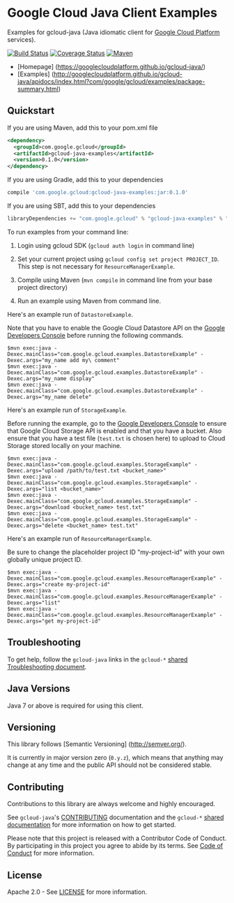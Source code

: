 Google Cloud Java Client Examples
=================================

Examples for gcloud-java (Java idiomatic client for [Google Cloud Platform][cloud-platform] services).

[![Build Status](https://travis-ci.org/GoogleCloudPlatform/gcloud-java.svg?branch=master)](https://travis-ci.org/GoogleCloudPlatform/gcloud-java)
[![Coverage Status](https://coveralls.io/repos/GoogleCloudPlatform/gcloud-java/badge.svg?branch=master)](https://coveralls.io/r/GoogleCloudPlatform/gcloud-java?branch=master)
[![Maven](https://img.shields.io/maven-central/v/com.google.gcloud/gcloud-java-examples.svg)]( https://img.shields.io/maven-central/v/com.google.gcloud/gcloud-java-examples.svg)

-  [Homepage] (https://googlecloudplatform.github.io/gcloud-java/)
-  [Examples] (http://googlecloudplatform.github.io/gcloud-java/apidocs/index.html?com/google/gcloud/examples/package-summary.html)

Quickstart
----------
If you are using Maven, add this to your pom.xml file
```xml
<dependency>
  <groupId>com.google.gcloud</groupId>
  <artifactId>gcloud-java-examples</artifactId>
  <version>0.1.0</version>
</dependency>
```
If you are using Gradle, add this to your dependencies
```Groovy
compile 'com.google.gcloud:gcloud-java-examples:jar:0.1.0'
```
If you are using SBT, add this to your dependencies
```Scala
libraryDependencies += "com.google.gcloud" % "gcloud-java-examples" % "0.1.0"
```

To run examples from your command line:

1. Login using gcloud SDK (`gcloud auth login` in command line)

2. Set your current project using `gcloud config set project PROJECT_ID`. This step is not necessary for `ResourceManagerExample`.

3. Compile using Maven (`mvn compile` in command line from your base project directory)

4. Run an example using Maven from command line.

  Here's an example run of `DatastoreExample`.
  
  Note that you have to enable the Google Cloud Datastore API on the [Google Developers Console][developers-console] before running the following commands.
  ```
  $mvn exec:java -Dexec.mainClass="com.google.gcloud.examples.DatastoreExample" -Dexec.args="my_name add my\ comment"
  $mvn exec:java -Dexec.mainClass="com.google.gcloud.examples.DatastoreExample" -Dexec.args="my_name display"
  $mvn exec:java -Dexec.mainClass="com.google.gcloud.examples.DatastoreExample" -Dexec.args="my_name delete"
  ```

  Here's an example run of `StorageExample`.

  Before running the example, go to the [Google Developers Console][developers-console] to ensure that Google Cloud Storage API is enabled and that you have a bucket.  Also ensure that you have a test file (`test.txt` is chosen here) to upload to Cloud Storage stored locally on your machine.
  ```
  $mvn exec:java -Dexec.mainClass="com.google.gcloud.examples.StorageExample" -Dexec.args="upload /path/to/test.txt <bucket_name>"
  $mvn exec:java -Dexec.mainClass="com.google.gcloud.examples.StorageExample" -Dexec.args="list <bucket_name>"
  $mvn exec:java -Dexec.mainClass="com.google.gcloud.examples.StorageExample" -Dexec.args="download <bucket_name> test.txt"
  $mvn exec:java -Dexec.mainClass="com.google.gcloud.examples.StorageExample" -Dexec.args="delete <bucket_name> test.txt"
  ```

  Here's an example run of `ResourceManagerExample`.

  Be sure to change the placeholder project ID "my-project-id" with your own globally unique project ID.
  ```
  $mvn exec:java -Dexec.mainClass="com.google.gcloud.examples.ResourceManagerExample" -Dexec.args="create my-project-id"
  $mvn exec:java -Dexec.mainClass="com.google.gcloud.examples.ResourceManagerExample" -Dexec.args="list"
  $mvn exec:java -Dexec.mainClass="com.google.gcloud.examples.ResourceManagerExample" -Dexec.args="get my-project-id"
  ```

Troubleshooting
---------------

To get help, follow the `gcloud-java` links in the `gcloud-*` [shared Troubleshooting document](https://github.com/GoogleCloudPlatform/gcloud-common/blob/master/troubleshooting/readme.md#troubleshooting).

Java Versions
-------------

Java 7 or above is required for using this client.

Versioning
----------

This library follows [Semantic Versioning] (http://semver.org/).

It is currently in major version zero (``0.y.z``), which means that anything
may change at any time and the public API should not be considered
stable.

Contributing
------------

Contributions to this library are always welcome and highly encouraged.

See `gcloud-java`'s [CONTRIBUTING] documentation and the `gcloud-*` [shared documentation](https://github.com/GoogleCloudPlatform/gcloud-common/blob/master/contributing/readme.md#how-to-contribute-to-gcloud) for more information on how to get started.

Please note that this project is released with a Contributor Code of Conduct. By participating in this project you agree to abide by its terms. See [Code of Conduct][code-of-conduct] for more information.

License
-------

Apache 2.0 - See [LICENSE] for more information.


[CONTRIBUTING]:https://github.com/GoogleCloudPlatform/gcloud-java/blob/master/CONTRIBUTING.md
[code-of-conduct]:https://github.com/GoogleCloudPlatform/gcloud-java/blob/master/CODE_OF_CONDUCT.md#contributor-code-of-conduct
[LICENSE]: https://github.com/GoogleCloudPlatform/gcloud-java/blob/master/LICENSE
[cloud-platform]: https://cloud.google.com/
[developers-console]:https://console.developers.google.com/
